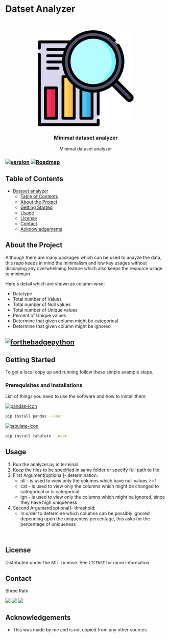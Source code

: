 # Datset Analyzer
 
<br />
<p align="center">
  <p align="center">
    <img src="https://github.com/shreeratn/datset-analyzer/blob/main/Icon.svg" width = "300" height = "300">
    </p>
  <h3 align="center">
    Minimal dataset analyzer</h3>
  <p align="center">
    Minimal dataset analyzer
    <br />
  </p>
</p>


### [![version](https://img.shields.io/github/v/tag/shreeratn/human-typing-simulation?color=ef4041&label=Latest%20Version&logo=Latest%20release&style=for-the-badge)](https://github.com/shreeratn/human-typing-simulation/releases) **[![Roadmap](https://img.shields.io/badge/ROADMAP%20here-red?style=for-the-badge&color=5d9741)](https://github.com/users/shreeratn/projects/1)**



<!-- TABLE OF CONTENTS -->
## Table of Contents

- [Dataset analyzer](#human-typing-simulator)
  - [Table of Contents](#table-of-contents)
  - [About the Project](#about-the-project)
  - [Getting Started](#getting-started)
  - [Usage](#usage)
  - [License](#license)
  - [Contact](#contact)
  - [Acknowledgements](#acknowledgements)



<!-- ABOUT THE PROJECT -->
## About the Project

<!-- [![Product Name Screen Shot][product-screenshot]](https://example.com) -->

Although there are many packages which can be used to anayze the data, this repo keeps in mind the minimalism and low key usages without displaying any overwhelming feature which also keeps the resource usage to minimum

Here's detail which are shown as column-wise:

* Datatype
* Total number of Values
* Total number of Null values
* Total number of Unique values
* Percent of Unique values 
* Determine that given column might be categorical
* Determine that given column might be ignored


## [![forthebadgepython](https://forthebadge.com/images/badges/made-with-python.svg)](https://www.python.org/)


<!-- GETTING STARTED -->
## Getting Started

To get a local copy up and running follow these simple example steps.

### Prerequisites and Installations

List of things you need to use the software and how to install them:


[![pandas-icon](https://img.shields.io/badge/Package%20needed-pandas-blue?style=for-the-badge&labelColor=00c7ff&color=009fef)](https://pypi.org/project/pandas/)

```sh
pip install pandas --user
```

[![tabulate-icon](https://img.shields.io/badge/Package%20needed-tabulate-blue?style=for-the-badge&labelColor=00c7ff&color=009fef)](https://pypi.org/project/tabulate/)

```sh
pip install tabulate --user
```

<!-- USAGE EXAMPLES -->

## Usage

1. Run the analyzer.py in terminal
2. Keep the files to be specified in same folder or specify full path to file
3. First Argument[optional]- determination:
    * nll - is used to view only the columns which have null values >=1 
    * cat - is used to view only the columns which might be changed to categorical or is categorical
    * ign - is used to view only the columns which might be ignored, since they have high uniqueness
4. Second Argument[optional]- threshold:
    * In order to determine which columns can be possibly ignored depending upon the uniqueness percentage, this asks for the percentage of uniqueness

<br />


<!-- CONTRIBUTING -->
<!-- ## Contributing

Any contributions you make are **greatly appreciated**.

1. Fork the Project
2. Create your Feature Branch
3. Commit your Changes
4. Push to the Branch
5. Open a Pull Request -->



<!-- LICENSE -->
## License

Distributed under the MIT License. See `LICENSE` for more information.



<!-- CONTACT -->
## Contact

Shree Ratn 

[<img src="https://img.shields.io/badge/ShreeRatn%20-%231DA1F2.svg?&style=for-the-badge&logo=Twitter&logoColor=white"/>](https://twitter.com/ratn_shree)
[<img src="https://img.shields.io/badge/linkedin%20-%230077B5.svg?&style=for-the-badge&logo=linkedin&logoColor=white"/>](https://linkedin.com/in/shreeratn)
[<img src="https://img.shields.io/badge/GitHub-100000?style=for-the-badge&logo=github&logoColor=white"/>](https://github.com/shreeratn/)



<!-- ACKNOWLEDGEMENTS -->
## Acknowledgements
* This was made by me and is not copied from any other sources